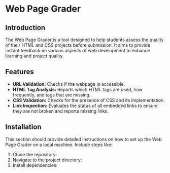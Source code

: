 # Web Page Grader

## Introduction
The Web Page Grader is a tool designed to help students assess the quality of their HTML and CSS projects before submission. It aims to provide instant feedback on various aspects of web development to enhance learning and project quality.

## Features
- **URL Validation:** Checks if the webpage is accessible.
- **HTML Tag Analysis:** Reports which HTML tags are used, how frequently, and tags that are missing.
- **CSS Validation:** Checks for the presence of CSS and its implementation.
- **Link Inspection:** Evaluates the status of all embedded links to ensure they are not broken and reports missing links.

## Installation
This section should provide detailed instructions on how to set up the Web Page Grader on a local machine. Include steps like:
1. Clone the repository:
2. Navigate to the project directory:
3. Install dependencies:

